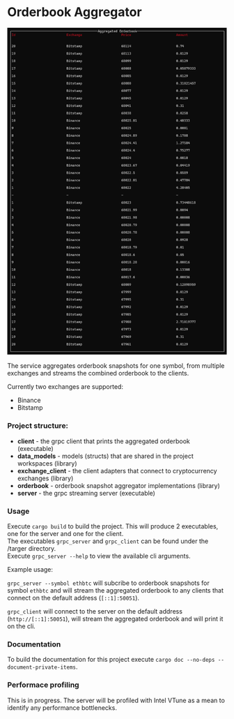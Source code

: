 # Orderbook Aggregator

![](https://github.com/PetrosArgyrakis/OrderbookAggregator/blob/Prototype/banner.gif)

The service aggregates orderbook snapshots for one symbol, from multiple exchanges and streams the combined orderbook to the clients.

Currently two exchanges are supported:
* Binance
* Bitstamp

### Project structure:

* **client** - the grpc client that prints the aggregated orderbook (executable)
* **data_models** - models (structs) that are shared in the project workspaces (library)
* **exchange_client** - the client adapters that connect to cryptocurrency exchanges (library)
* **orderbook** - orderbook snapshot aggregator implementations (library)
* **server** - the grpc streaming server (executable)

### Usage

Execute ```cargo build``` to build the project.
This will produce 2 executables, one for the server and one for the client.  
The executables ```grpc_server``` and ```grpc_client``` can be found under the /targer directory.  
Execute ```grpc_server --help``` to view the available cli arguments.

Example usage:

```grpc_server --symbol ethbtc``` will subcribe to orderbook snapshots for symbol ```ethbtc```
and will stream the aggregated orderbook to any clients that connect on the default address (```[::1]:50051```).

```grpc_client``` will connect to the server on the default address (```http://[::1]:50051```), will stream the
aggregated orderbook and will print it on the cli.

### Documentation

To build the documentation for this project execute ```cargo doc --no-deps --document-private-items```.

### Performace profiling

This is in progress. The server will be profiled with Intel VTune as a mean to identify any performance bottlenecks. 
